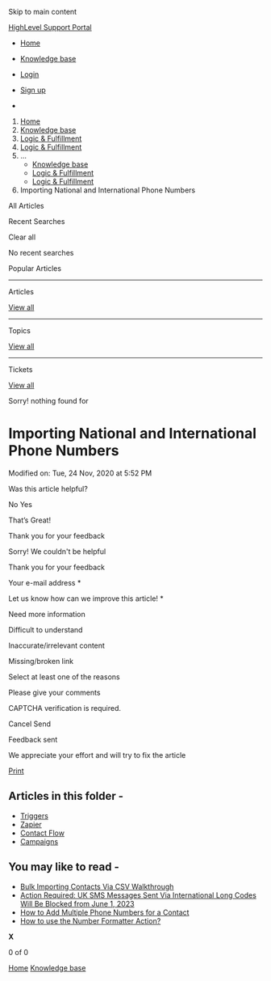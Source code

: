 Skip to main content

[ HighLevel Support Portal ](https://help.gohighlevel.com)

  * [ Home ](/support/home)
  * [ Knowledge base ](/support/solutions)

  * [Login](/support/login)
  * [Sign up](/support/signup)
  * 

  1. [Home](/support/home)
  2. [Knowledge base](/support/solutions)
  3. [Logic & Fulfillment](/support/solutions/48000452118)
  4. [Logic & Fulfillment](/support/solutions/folders/48000673695)
  5. ... 
     * [Knowledge base](/support/solutions)
     * [Logic & Fulfillment](/support/solutions/48000452118)
     * [Logic & Fulfillment](/support/solutions/folders/48000673695)
  6. Importing National and International Phone Numbers

All  Articles 

Recent Searches

Clear all

No recent searches

Popular Articles

* * *

Articles

[View all](/support/search/solutions)

* * *

Topics

[View all](/support/search/topics)

* * *

Tickets

[View all](/support/search/tickets)

Sorry! nothing found for   

# Importing National and International Phone Numbers

Modified on: Tue, 24 Nov, 2020 at 5:52 PM

Was this article helpful?

No  Yes 

That’s Great!

Thank you for your feedback

Sorry! We couldn't be helpful

Thank you for your feedback

Your e-mail address *

Let us know how can we improve this article! *

Need more information 

Difficult to understand 

Inaccurate/irrelevant content 

Missing/broken link 

Select at least one of the reasons 

Please give your comments 

CAPTCHA verification is required. 

Cancel  Send 

Feedback sent

We appreciate your effort and will try to fix the article

[Print](javascript:print\(\))

## Articles in this folder -

  * [Triggers](/support/solutions/articles/48001157620-triggers)
  * [Zapier](/support/solutions/articles/48001157622-zapier)
  * [Contact Flow](/support/solutions/articles/48001157626-contact-flow)
  * [Campaigns](/support/solutions/articles/48001157629-campaigns)

## You may like to read -

  * [Bulk Importing Contacts Via CSV Walkthrough](/support/solutions/articles/48000982206-bulk-importing-contacts-via-csv-walkthrough)
  * [Action Required: UK SMS Messages Sent Via International Long Codes Will Be Blocked from June 1, 2023](/support/solutions/articles/48001240411-action-required-uk-sms-messages-sent-via-international-long-codes-will-be-blocked-from-june-1-2023)
  * [How to Add Multiple Phone Numbers for a Contact](/support/solutions/articles/155000000448-how-to-add-multiple-phone-numbers-for-a-contact)
  * [How to use the Number Formatter Action?](/support/solutions/articles/48001238736-how-to-use-the-number-formatter-action-)

**X**

0 of 0 []()

[Home](/support/home) [Knowledge base](/support/solutions)
